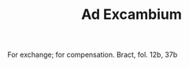---
title: Ad Excambium
letter: A
permalink: "/definitions/ad-excambium.html"
body: For exchange; for compensation. Bract, fol. 12b, 37b
published_at: '2018-07-07'
layout: post
---